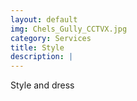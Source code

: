 ```yaml
---
layout: default
img: Chels_Gully_CCTVX.jpg
category: Services
title: Style 
description: |
---
```


Style and dress

